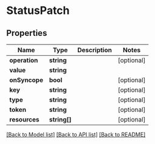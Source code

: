 # StatusPatch

## Properties
Name | Type | Description | Notes
------------ | ------------- | ------------- | -------------
**operation** | **string** |  | [optional] 
**value** | **string** |  | 
**onSyncope** | **bool** |  | [optional] 
**key** | **string** |  | [optional] 
**type** | **string** |  | [optional] 
**token** | **string** |  | [optional] 
**resources** | **string[]** |  | [optional] 

[[Back to Model list]](../README.md#documentation-for-models) [[Back to API list]](../README.md#documentation-for-api-endpoints) [[Back to README]](../README.md)


